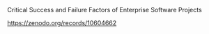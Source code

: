 Critical Success and Failure Factors of Enterprise Software Projects

https://zenodo.org/records/10604662

